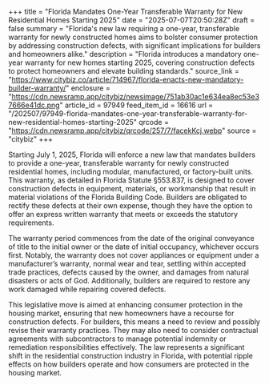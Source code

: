 +++
title = "Florida Mandates One-Year Transferable Warranty for New Residential Homes Starting 2025"
date = "2025-07-07T20:50:28Z"
draft = false
summary = "Florida's new law requiring a one-year, transferable warranty for newly constructed homes aims to bolster consumer protection by addressing construction defects, with significant implications for builders and homeowners alike."
description = "Florida introduces a mandatory one-year warranty for new homes starting 2025, covering construction defects to protect homeowners and elevate building standards."
source_link = "https://www.citybiz.co/article/714967/florida-enacts-new-mandatory-builder-warranty/"
enclosure = "https://cdn.newsramp.app/citybiz/newsimage/751ab30ac1e634ea8ec53e37666e41dc.png"
article_id = 97949
feed_item_id = 16616
url = "/202507/97949-florida-mandates-one-year-transferable-warranty-for-new-residential-homes-starting-2025"
qrcode = "https://cdn.newsramp.app/citybiz/qrcode/257/7/facekKcj.webp"
source = "citybiz"
+++

<p>Starting July 1, 2025, Florida will enforce a new law that mandates builders to provide a one-year, transferable warranty for newly constructed residential homes, including modular, manufactured, or factory-built units. This warranty, as detailed in Florida Statute §553.837, is designed to cover construction defects in equipment, materials, or workmanship that result in material violations of the Florida Building Code. Builders are obligated to rectify these defects at their own expense, though they have the option to offer an express written warranty that meets or exceeds the statutory requirements.</p><p>The warranty period commences from the date of the original conveyance of title to the initial owner or the date of initial occupancy, whichever occurs first. Notably, the warranty does not cover appliances or equipment under a manufacturer’s warranty, normal wear and tear, settling within accepted trade practices, defects caused by the owner, and damages from natural disasters or acts of God. Additionally, builders are required to restore any work damaged while repairing covered defects.</p><p>This legislative move is aimed at enhancing consumer protection in the housing market, ensuring that new homeowners have a recourse for construction defects. For builders, this means a need to review and possibly revise their warranty practices. They may also need to consider contractual agreements with subcontractors to manage potential indemnity or remediation responsibilities effectively. The law represents a significant shift in the residential construction industry in Florida, with potential ripple effects on how builders operate and how consumers are protected in the housing market.</p>
